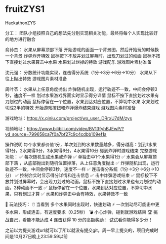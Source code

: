 # fruitZYS1
HackathonZYS

分工：
团队小组按照自己的想法先分别实现相关功能，最终将每个人实现比较好的地方进行融合

俞孙杰：
水果从屏幕顶部下落
开始游戏的画面一个背景图，然后开始玩的时候换一个背景
炸弹炸开特效
鼠标按下不放并划过屏幕时，出现刀划过的动画
鼠标不按下直接划过水果算击中水果
水果划过烂掉的特效
游戏配乐
游戏图片素材准备

沈元强：
分数统计功能实现，连击得分系统（1分→3分→6分→10分）
水果从下往上抛出特效
游戏图片素材准备

周叶苓：
水果从上任意角度抛出
炸弹随机出现，运行轨迹不一致，中间会停顿3秒，速度不一样
划过水果游戏界面实时显示得分详情
鼠标不按下直接划过水果有刀划过的动画
鼠标停留在一个位置，水果到达对应位置，不算切中水果
水果划过切成2半的特效
开始游戏按钮和炸弹爆炸结束游戏
游戏图片素材准备

游戏地址：https://x.qiniu.com/project/wx_user_DRrxU7dM/zys

视频地址：https://www.bilibili.com/video/BV13fyhBJEwP/?vd_source=799658ca7f0a7bf27c9c4cdbb109ef1a

操作说明
每个水果都价值1分，单次划到的水果数量越多，得分越高：划到1水果得1分，2水果得3分，3水果得6分，4水果得10分
碰到炸弹时游戏结束
完整游戏功能：
✅ 每次随机生成水果或炸弹
✅ 单独击中1个水果得1分
✅ 水果会从屏幕顶部下落 ，从底部抛出到随机位置掉落，从上任意角度抛出
✅ 炸弹随机出现，运行轨迹不一致，中间会停顿3秒，速度不一样
✅ 连击得分系统（1分→3分→6分→10分）
✅ 控制台实时显示得分详情和连击信息 
✅ 击中炸弹游戏结束
✅ 鼠标按下不放并划过屏幕时，会出现刀划过的动画，鼠标不按下直接划过水果也有刀划过的动画，2种动画不一致
✅ 鼠标停留在一个位置，水果到达对应位置，不算切中水果，只有划过才算
✅ 水果和炸弹击中会有特效，水果特效不一致

🎯 玩法技巧：
🖱️ 当看到 多个水果同时出现时，快速划动
⚡ 一次划动尽可能击中更多水果，形成连击，有速度要求（0.25秒）
💣 小心炸弹，碰到就游戏结束
🏆 挑战自己，看能不能达成 4 连击获得 10 分的高额奖励！
试试看你能得多少分！

之前以为提交游戏url就可以了所以就没有提交git，周一早上提交的，项目完成时间是10月27日晚上23:59:59以前